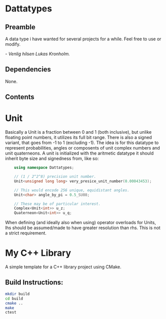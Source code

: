 


# Dattatypes

## Preamble

A data type i have wanted for several projects for a while.
Feel free to use or modify.

*- Venlig hilsen Lukas Kronholm.*


## Dependencies
None.

## Contents

# Unit

Basically a Unit is a fraction between 0 and 1 (both inclusive), but unlike floating point numbers, it utilizes its full bit range.
There is also a signed variant, that goes from -1 to 1 (excluding -1).
The idea is for this datatype to represent probabilities, angles or composents of unit complex numbers and unit quaterneons.
A unit is initialized with the aritmetic datatype it should inherit byte size and signedness from, like so:
```C++
    using namespace Dattatypes;

    // (1 / 2^2^8) precision unit number.
    Unit<unsigned long long> very_presice_unit_number(0.00043453);

    // This would encode 256 unique, equidistant angles.
    Unit<char> angle_by_pi = 0.5_SU08;

    // These may be of particular interest.
    Complex<Unit<int>> u_z;
    Quaterneon<Unit<int>> u_q;

```

When defining (and ideally also when using) operator overloads for Units, lhs should be assumed/made to have greater resolution than rhs. This is not a strict requirement.




# My C++ Library

A simple template for a C++ library project using CMake.

## Build Instructions:
```bash
mkdir build
cd build
cmake ..
make
ctest